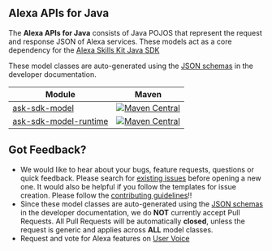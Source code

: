 ## Alexa APIs for Java

The **Alexa APIs for Java** consists of Java POJOS that represent the 
request and response JSON of Alexa services. These models act as a core 
dependency for the [Alexa Skills Kit Java SDK](https://github.com/alexa/alexa-skills-kit-sdk-for-java)

These model classes are auto-generated using the [JSON schemas](https://developer.amazon.com/docs/custom-skills/request-and-response-json-reference.html)
in the developer documentation.

| Module       | Maven           |
| ------------- | ------------- |
|[ask-sdk-model](./ask-sdk-model)| [![Maven Central](https://img.shields.io/maven-central/v/com.amazon.alexa/ask-sdk-model.svg)](http://mvnrepository.com/artifact/com.amazon.alexa/ask-sdk-model)| 
|[ask-sdk-model-runtime](./ask-sdk-model-runtime)| [![Maven Central](https://img.shields.io/maven-central/v/com.amazon.alexa/ask-sdk-model-runtime.svg)](http://mvnrepository.com/artifact/com.amazon.alexa/ask-sdk-model-runtime)| 

Got Feedback?
-------------
 
- We would like to hear about your bugs, feature requests, questions or quick feedback.
  Please search for [existing issues](https://github.com/alexa/alexa-apis-for-java/issues)
  before opening a new one. It would also be helpful if you follow the
  templates for issue creation. Please follow the
  [contributing guidelines](CONTRIBUTING.md)!!
- Since these model classes are auto-generated using the [JSON schemas](https://developer.amazon.com/docs/custom-skills/request-and-response-json-reference.html) in the developer documentation, we do **NOT** currently accept Pull Requests. All Pull Requests will be automatically **closed**, unless the request is generic and applies across **ALL** model classes.
- Request and vote for Alexa features on [User Voice](https://alexa.uservoice.com/forums/906892-alexa-skills-developer-voice-and-vote)
